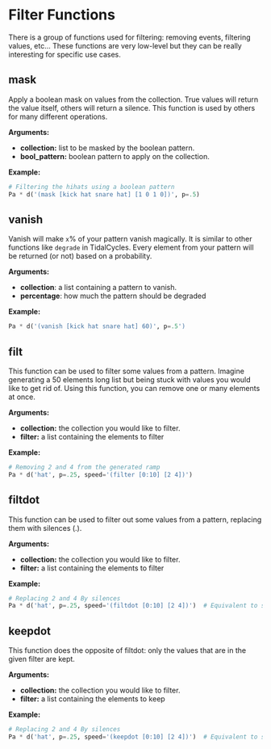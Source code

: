 # Filter Functions

There is a group of functions used for filtering: removing events, filtering values, etc... These functions are very low-level but they can be really interesting for specific use cases.

## mask


Apply a boolean mask on values from the collection. True values will return the value itself, others will return a silence. This function is used by others for many different operations.

**Arguments:**
- **collection:** list to be masked by the boolean pattern.
- **bool_pattern:** boolean pattern to apply on the collection.

**Example:**
```python
# Filtering the hihats using a boolean pattern
Pa * d('(mask [kick hat snare hat] [1 0 1 0])', p=.5)
```

## vanish

Vanish will make `x`% of your pattern vanish magically. It is similar to other functions like `degrade` in TidalCycles. Every element from your pattern will be returned (or not) based on a probability.

**Arguments:**
- **collection**: a list containing a pattern to vanish.
- **percentage**: how much the pattern should be degraded

**Example:**
```python
Pa * d('(vanish [kick hat snare hat] 60)', p=.5')
```

## filt

This function can be used to filter some values from a pattern. Imagine generating a 50 elements long list but being stuck with values you would like to get rid of. Using this function, you can remove one or many elements at once.

**Arguments:**
- **collection:** the collection you would like to filter.
- **filter:** a list containing the elements to filter

**Example:**
```python
# Removing 2 and 4 from the generated ramp
Pa * d('hat', p=.25, speed='(filter [0:10] [2 4])')
```


## filtdot

This function can be used to filter out some values from a pattern, replacing them with silences (.).

**Arguments:**
- **collection:** the collection you would like to filter.
- **filter:** a list containing the elements to filter

**Example:**
```python
# Replacing 2 and 4 By silences
Pa * d('hat', p=.25, speed='(filtdot [0:10] [2 4])')  # Equivalent to speed='0 1 . 3 . 5 6 7 8 9 10'
```


## keepdot

This function does the opposite of filtdot: only the values that are in the given filter are kept.

**Arguments:**
- **collection:** the collection you would like to filter.
- **filter:** a list containing the elements to keep

**Example:**
```python
# Replacing 2 and 4 By silences
Pa * d('hat', p=.25, speed='(keepdot [0:10] [2 4])')  # Equivalent to speed='. . 2 . 4 . . . . . .'
```
